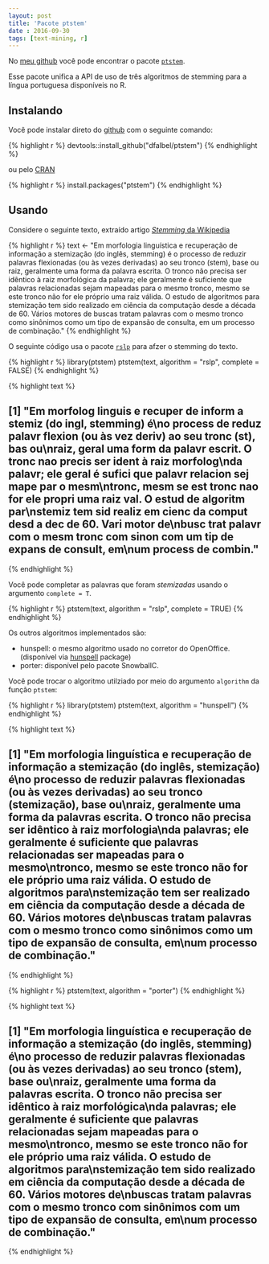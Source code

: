 ```yaml
---
layout: post
title: 'Pacote ptstem'
date : 2016-09-30
tags: [text-mining, r]
--- 
```




No [meu github](https://github.com/dfalbel/) você pode encontrar o pacote [`ptstem`](https://github.com/dfalbel/ptstem).

Esse pacote unifica a API de uso de três algoritmos de stemming para a língua 
portuguesa disponíveis no R.

## Instalando

Você pode instalar direto do [github](https://github.com/dfalbel/ptstem) com o seguinte
comando:


{% highlight r %}
devtools::install_github("dfalbel/ptstem")
{% endhighlight %}

ou pelo [CRAN](https://cran.r-project.org/package=ptstem)


{% highlight r %}
install.packages("ptstem")
{% endhighlight %}

## Usando

Considere o seguinte texto, extraído artigo [*Stemming* da Wikipedia](https://pt.wikipedia.org/wiki/Stemiza%C3%A7%C3%A3o)


{% highlight r %}
text <- "Em morfologia linguística e recuperação de informação a stemização (do inglês, stemming) é
o processo de reduzir palavras flexionadas (ou às vezes derivadas) ao seu tronco (stem), base ou
raiz, geralmente uma forma da palavra escrita. O tronco não precisa ser idêntico à raiz morfológica
da palavra; ele geralmente é suficiente que palavras relacionadas sejam mapeadas para o mesmo
tronco, mesmo se este tronco não for ele próprio uma raiz válida. O estudo de algoritmos para
stemização tem sido realizado em ciência da computação desde a década de 60. Vários motores de
buscas tratam palavras com o mesmo tronco como sinônimos como um tipo de expansão de consulta, em
um processo de combinação."
{% endhighlight %}

O seguinte código usa o pacote [`rslp`](https://github.com/dfalbel/rslp) para afzer o stemming do texto.


{% highlight r %}
library(ptstem)
ptstem(text, algorithm = "rslp", complete = FALSE)
{% endhighlight %}



{% highlight text %}
## [1] "Em morfolog linguis e recuper de inform a stemiz (do ingl, stemming) é\no process de reduz palavr flexion (ou às vez deriv) ao seu tronc (st), bas ou\nraiz, geral uma form da palavr escrit. O tronc nao precis ser ident à raiz morfolog\nda palavr; ele geral é sufici que palavr relacion sej mape par o mesm\ntronc, mesm se est tronc nao for ele propri uma raiz val. O estud de algoritm par\nstemiz tem sid realiz em cienc da comput desd a dec de 60. Vari motor de\nbusc trat palavr com o mesm tronc com sinon com um tip de expans de consult, em\num process de combin."
{% endhighlight %}

Você pode completar as palavras que foram *stemizadas* usando o argumento `complete = T`.


{% highlight r %}
ptstem(text, algorithm = "rslp", complete = TRUE)
{% endhighlight %}

Os outros algoritmos implementados são:

* hunspell: o mesmo algoritmo usado no corretor do OpenOffice. (disponível via [hunspell](https://github.com/ropensci/hunspell) package)
* porter: disponível pelo pacote SnowballC.

Você pode trocar o algoritmo utilziado por meio do argumento `algorithm` da função `ptstem`:


{% highlight r %}
library(ptstem)
ptstem(text, algorithm = "hunspell")
{% endhighlight %}



{% highlight text %}
## [1] "Em morfologia linguística e recuperação de informação a stemização (do inglês, stemização) é\no processo de reduzir palavras flexionadas (ou às vezes derivadas) ao seu tronco (stemização), base ou\nraiz, geralmente uma forma da palavras escrita. O tronco não precisa ser idêntico à raiz morfologia\nda palavras; ele geralmente é suficiente que palavras relacionadas ser mapeadas para o mesmo\ntronco, mesmo se este tronco não for ele próprio uma raiz válida. O estudo de algoritmos para\nstemização tem ser realizado em ciência da computação desde a década de 60. Vários motores de\nbuscas tratam palavras com o mesmo tronco como sinônimos como um tipo de expansão de consulta, em\num processo de combinação."
{% endhighlight %}



{% highlight r %}
ptstem(text, algorithm = "porter")
{% endhighlight %}



{% highlight text %}
## [1] "Em morfologia linguística e recuperação de informação a stemização (do inglês, stemming) é\no processo de reduzir palavras flexionadas (ou às vezes derivadas) ao seu tronco (stem), base ou\nraiz, geralmente uma forma da palavras escrita. O tronco não precisa ser idêntico à raiz morfológica\nda palavras; ele geralmente é suficiente que palavras relacionadas sejam mapeadas para o mesmo\ntronco, mesmo se este tronco não for ele próprio uma raiz válida. O estudo de algoritmos para\nstemização tem sido realizado em ciência da computação desde a década de 60. Vários motores de\nbuscas tratam palavras com o mesmo tronco com sinônimos com um tipo de expansão de consulta, em\num processo de combinação."
{% endhighlight %}
